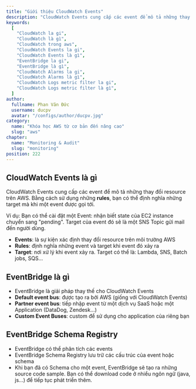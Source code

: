 ```yaml
---
title: "Giới thiệu CloudWatch Events"
description: "CloudWatch Events cung cấp các event để mô tả những thay đổi resource trên AWS. Bằng cách sử dụng những rules, bạn có thể định nghĩa những target mà khi một event được gọi tới. EventBridge là giải pháp thay thế cho CloudWatch Events"
keywords:
  [
    "CloudWatch la gi",
    "CloudWatch là gì",
    "CloudWatch trong aws",
    "CloudWatch Events la gi",
    "CloudWatch Events là gì",
    "EventBridge la gi",
    "EventBridge là gì",
    "CloudWatch Alarms la gi",
    "CloudWatch Alarms là gì",
    "CloudWatch Logs metric filter la gi",
    "CloudWatch Logs metric filter là gì",
  ]
author:
  fullname: Phan Văn Đức
  username: ducpv
  avatar: "/configs/author/ducpv.jpg"
category:
  name: "Khóa học AWS từ cơ bản đến nâng cao"
  slug: "aws"
chapter:
  name: "Monitoring & Audit"
  slug: "monitoring"
position: 222
---
```


## CloudWatch Events là gì

CloudWatch Events cung cấp các event để mô tả những thay đổi resource trên AWS. Bằng cách sử dụng những **rules**, bạn có thể định nghĩa những target mà khi một event được gọi tới.

Ví dụ: Bạn có thể cài đặt một Event: nhận biết state của EC2 instance chuyển sang "pending". Target của event đó sẽ là một SNS Topic gửi mail đến người dùng.

- **Events**: là sự kiện xác định thay đổi resource trên môi trường AWS
- **Rules**: định nghĩa những event và target khi event đó xảy ra
- **Target**: nơi xử lý khi event xảy ra. Target có thể là: Lambda, SNS, Batch jobs, SQS...

## EventBridge là gì

- EventBridge là giải pháp thay thế cho CloudWatch Events
- **Default event bus**: được tạo ra bởi AWS (giống với CloudWatch Events)
- **Partner event bus**: tiếp nhập event từ một dịch vụ SaaS hoặc một Application (DataDog, Zendesk...)
- **Custom Event Buses**: custom để sử dụng cho application của riêng bạn

## EventBridge Schema Registry

- EventBridge có thể phân tích các events
- EventBridge Schema Registry lưu trữ các cấu trúc của event hoặc schema
- Khi bạn đã có Schema cho một event, EventBridge sẽ tạo ra những source code sample. Bạn có thể download code ở nhiểu ngôn ngữ (java, js...) để tiếp tục phát triển thêm.
